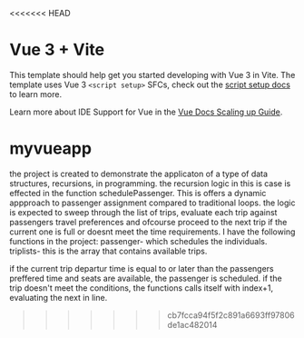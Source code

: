 <<<<<<< HEAD
# Vue 3 + Vite

This template should help get you started developing with Vue 3 in Vite. The template uses Vue 3 `<script setup>` SFCs, check out the [script setup docs](https://v3.vuejs.org/api/sfc-script-setup.html#sfc-script-setup) to learn more.

Learn more about IDE Support for Vue in the [Vue Docs Scaling up Guide](https://vuejs.org/guide/scaling-up/tooling.html#ide-support).

# myvueapp


the project is created to demonstrate the applicaton of a type of data structures, recursions, in programming. the recursion logic in this is case is effected in the function schedulePassenger. 
This is offers a dynamic appproach to passenger assignment compared to traditional loops. the logic is expected to sweep through the list of trips, evaluate each trip against passengers travel preferences and ofcourse proceed to the next trip if the current one is full or doesnt meet the time requirements.
 I have the following functions in the project:
   passenger- which schedules the individuals.
   triplists- this is the array that contains available trips.

if the current trip departur time is equal to or later than the passengers preffered time and seats are available, the passenger is scheduled. if the trip doesn't meet the conditions, the functions calls itself with index+1, evaluating the next in line.

>>>>>>> cb7fcca94f5f2c891a6693ff97806de1ac482014

